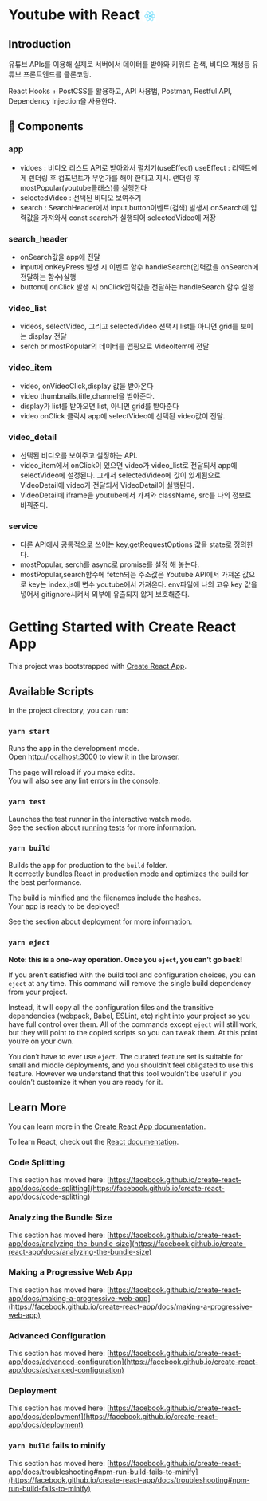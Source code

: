 # Youtube with React <img align="center" alt="React" width="26px" src="https://raw.githubusercontent.com/github/explore/80688e429a7d4ef2fca1e82350fe8e3517d3494d/topics/react/react.png" />

## Introduction

유튜브 APIs를 이용해 실제로 서버에서 데이터를 받아와 키워드 검색, 비디오 재생등 유튜브 프론트엔드를 클론코딩.

React Hooks + PostCSS를 활용하고, API 사용법, Postman, Restful API, Dependency Injection을 사용한다.

## 📁 Components

### app

- vidoes : 비디오 리스트 API로 받아와서 펼치기(useEffect)
  useEffect : 리액트에게 렌더링 후 컴포넌트가 무언가를 해야 한다고 지시.
  랜더링 후 mostPopular(youtube클래스)를 실행한다
- selectedVideo : 선택된 비디오 보여주기
- search : SearchHeader에서 input,button이벤트(검색) 발생시 onSearch에 입력값을 가져와서 const search가 실행되어 selectedVideo에 저장

### search_header

- onSearch값을 app에 전달
- input에 onKeyPress 발생 시 이벤트 함수 handleSearch(입력값을 onSearch에 전달하는 함수)실행
- button에 onClick 발생 시 onClick입력값을 전달하는 handleSearch 함수 실행

### video_list

- videos, selectVideo, 그리고 selectedVideo 선택시 list를 아니면 grid를 보이는 display 전달
- serch or mostPopular의 데이터를 맵핑으로 VideoItem에 전달

### video_item

- video, onVideoClick,display 값을 받아온다
- video thumbnails,title,channel을 받아준다.
- display가 list를 받아오면 list, 아니면 grid를 받아준다
- video onClick 클릭시 app에 selectVideo에 선택된 video값이 전달.

### video_detail

- 선택된 비디오를 보여주고 설정하는 API.
- video_item에서 onClick이 있으면 video가 video_list로 전달되서 app에 selectVideo에 설정된다. 그래서 selectedVideo에 값이 있게됨으로 VideoDetail에 video가 전달되서 VideoDetail이 실행된다.
- VideoDetail에 iframe을 youtube에서 가져와 className, src를 나의 정보로 바꿔준다.

### service

- 다른 API에서 공통적으로 쓰이는 key,getRequestOptions 값을 state로 정의한다.
- mostPopular, serch를 async로 promise를 설정 해 놓는다.
- mostPopular,search함수에 fetch되는 주소값은 Youtube API에서 가져온 값으로 key는 index.js에 변수 youtube에서 가져온다.
  env파일에 나의 고유 key 값을 넣어서 gitignore시켜서 외부에 유출되지 않게 보호해준다.

# Getting Started with Create React App

This project was bootstrapped with [Create React App](https://github.com/facebook/create-react-app).

## Available Scripts

In the project directory, you can run:

### `yarn start`

Runs the app in the development mode.\
Open [http://localhost:3000](http://localhost:3000) to view it in the browser.

The page will reload if you make edits.\
You will also see any lint errors in the console.

### `yarn test`

Launches the test runner in the interactive watch mode.\
See the section about [running tests](https://facebook.github.io/create-react-app/docs/running-tests) for more information.

### `yarn build`

Builds the app for production to the `build` folder.\
It correctly bundles React in production mode and optimizes the build for the best performance.

The build is minified and the filenames include the hashes.\
Your app is ready to be deployed!

See the section about [deployment](https://facebook.github.io/create-react-app/docs/deployment) for more information.

### `yarn eject`

**Note: this is a one-way operation. Once you `eject`, you can’t go back!**

If you aren’t satisfied with the build tool and configuration choices, you can `eject` at any time. This command will remove the single build dependency from your project.

Instead, it will copy all the configuration files and the transitive dependencies (webpack, Babel, ESLint, etc) right into your project so you have full control over them. All of the commands except `eject` will still work, but they will point to the copied scripts so you can tweak them. At this point you’re on your own.

You don’t have to ever use `eject`. The curated feature set is suitable for small and middle deployments, and you shouldn’t feel obligated to use this feature. However we understand that this tool wouldn’t be useful if you couldn’t customize it when you are ready for it.

## Learn More

You can learn more in the [Create React App documentation](https://facebook.github.io/create-react-app/docs/getting-started).

To learn React, check out the [React documentation](https://reactjs.org/).

### Code Splitting

This section has moved here: [https://facebook.github.io/create-react-app/docs/code-splitting](https://facebook.github.io/create-react-app/docs/code-splitting)

### Analyzing the Bundle Size

This section has moved here: [https://facebook.github.io/create-react-app/docs/analyzing-the-bundle-size](https://facebook.github.io/create-react-app/docs/analyzing-the-bundle-size)

### Making a Progressive Web App

This section has moved here: [https://facebook.github.io/create-react-app/docs/making-a-progressive-web-app](https://facebook.github.io/create-react-app/docs/making-a-progressive-web-app)

### Advanced Configuration

This section has moved here: [https://facebook.github.io/create-react-app/docs/advanced-configuration](https://facebook.github.io/create-react-app/docs/advanced-configuration)

### Deployment

This section has moved here: [https://facebook.github.io/create-react-app/docs/deployment](https://facebook.github.io/create-react-app/docs/deployment)

### `yarn build` fails to minify

This section has moved here: [https://facebook.github.io/create-react-app/docs/troubleshooting#npm-run-build-fails-to-minify](https://facebook.github.io/create-react-app/docs/troubleshooting#npm-run-build-fails-to-minify)
